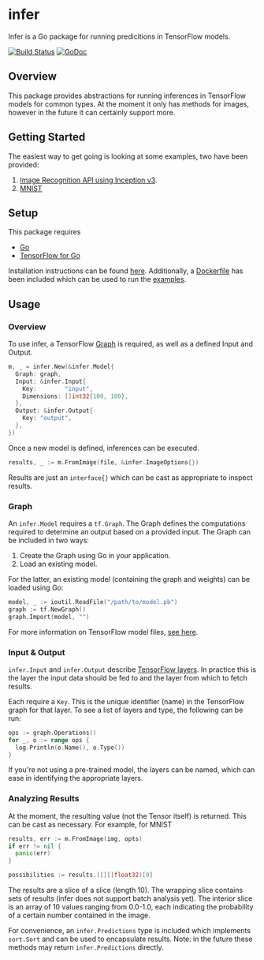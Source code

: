 # infer

Infer is a Go package for running predicitions in TensorFlow models.

[![Build Status](https://travis-ci.org/sjkaliski/infer.png)](https://travis-ci.org/sjkaliski/infer)
[![GoDoc](https://godoc.org/github.com/sjkaliski/infer?status.svg)](https://godoc.org/github.com/sjkaliski/infer)

## Overview

This package provides abstractions for running inferences in TensorFlow models for common types. At the moment it only has methods for images, however in the future it can certainly support more.

## Getting Started

The easiest way to get going is looking at some examples, two have been provided:

1. [Image Recognition API using Inception v3](examples/inception).
2. [MNIST](examples/mnist)

## Setup

This package requires 

- [Go](https://golang.org/dl/)
- [TensorFlow for Go](https://godoc.org/github.com/tensorflow/tensorflow/tensorflow/go)

Installation instructions can be found [here](https://www.tensorflow.org/install/install_go). Additionally, a [Dockerfile](examples/Dockerfile) has been included which can be used to run the [examples](examples).

## Usage

### Overview

To use infer, a TensorFlow [Graph](https://www.tensorflow.org/programmers_guide/graphs) is required, as well as a defined Input and Output.

```go
m, _ = infer.New(&infer.Model{
  Graph: graph,
  Input: &infer.Input{
    Key:        "input",
    Dimensions: []int32{100, 100},
  },
  Output: &infer.Output{
    Key: "output",
  },
})
```

Once a new model is defined, inferences can be executed.

```go
results, _ := m.FromImage(file, &infer.ImageOptions{})
```

Results are just an `interface{}` which can be cast as appropriate to inspect results.

### Graph

An `infer.Model` requires a `tf.Graph`. The Graph defines the computations required to determine an output based on a provided input. The Graph can be included in two ways:

1. Create the Graph using Go in your application.
2. Load an existing model.

For the latter, an existing model (containing the graph and weights) can be loaded using Go:

```go
model, _ := ioutil.ReadFile("/path/to/model.pb")
graph := tf.NewGraph()
graph.Import(model, "")
```

For more information on TensorFlow model files, [see here](https://www.tensorflow.org/extend/tool_developers/).

### Input & Output

`infer.Input` and `infer.Output` describe [TensorFlow layers](https://www.tensorflow.org/tutorials/layers). In practice this is the layer the input data should be fed to and the layer from which to fetch results.

Each require a `Key`. This is the unique identifier (name) in the TensorFlow graph for that layer. To see a list of layers and type, the following can be run:

```go
ops := graph.Operations()
for _, o := range ops {
  log.Println(o.Name(), o.Type())
}
```

If you're not using a pre-trained model, the layers can be named, which can ease in identifying the appropriate layers.

### Analyzing Results

At the moment, the resulting value (not the Tensor itself) is returned. This can be cast as necessary. For example, for MNIST

```go
results, err := m.FromImage(img, opts)
if err != nil {
  panic(err)
}

possibilities := results.([][]float32)[0]
```

The results are a slice of a slice (length 10). The wrapping slice contains sets of results (infer does not support batch analysis yet). The interior slice is an array of 10 values ranging from 0.0-1.0, each indicating the probability of a certain number contained in the image.

For convenience, an `infer.Predictions` type is included which implements `sort.Sort` and can be used to encapsulate results. Note: in the future these methods may return `infer.Predictions` directly.

